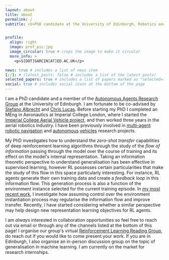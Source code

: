 ```yaml
---
layout: about
title: about
permalink: /
subtitle: <b>PhD candidate at the University of Edinburgh, Robotics and Autonomous systems CDT</b>


profile:
  align: right
  image: prof_pic.jpg
  image_circular: true # crops the image to make it circular
  more_info: >
    <p>S[DOT]GARCIN[AT]ED.AC.UK</p>

news: true # includes a list of news item
[//]: # (latest_posts: false # includes a list of the latest posts)
selected_papers: true # includes a list of papers marked as "selected={true}"
social: true # includes social icons at the bottom of the page
---
```


I am a PhD candidate and a member of the [Autonomous Agents Research Group](https://agents.inf.ed.ac.uk/) at the University of Edinburgh. I am fortunate to be co-advised by [Stefano Albrecht](https://agents.inf.ed.ac.uk/stefano-albrecht/) and [Chris Lucas](https://lucaslab-uoe.github.io/members/chris/). Before starting my PhD I completed an MEng in Aeronautics at Imperial College London, where I started the [Imperial College Aerial Vehicle project](https://icavproject.wordpress.com), and then worked three years in the aerial robotics industry. I have been previously involved in [multi-agent robotic navigation](https://ieeexplore.ieee.org/abstract/document/9143181) and [autonomous](https://github.com/uoe-agents/IGP2) [vehicles](https://ieeexplore.ieee.org/abstract/document/9636279) research projects.

My PhD investigates how to understand the _zero-shot transfer_ capabilities of deep reinforcement learning algorithms through the study of the _flow of information_ passing through the model over the course of training and its effect on the model's internal representation. Taking an information theoretic perspective to understand generalisation has been effective in supervised learning, however RL possesses certain particularities that make the study of this flow in this space particularly interesting. For instance, RL agents generate their own training data and create a _feedback loop_ in this information flow. This generation process is also a function of the environment instance selected for the current training episode. In [my most recent work](https://arxiv.org/abs/2402.03479), I investigate how assuming control over the environment instantiation process may regularise the information flow and improve transfer. Recently, I have started considering whether a similar perspective may help design new representation learning objectives for RL agents.

I am _always_ interested in collaboration opportunities so feel free to reach out via email or through any of the channels listed at the bottom of this page! I organise our group's virtual [Reinforcement Learning Reading Group](https://agents.inf.ed.ac.uk/reading-group/), do reach out if you would like to come present your work. If you are in Edinburgh, I also organise an in-person discussion group on the topic of generalisation in machine learning. I am currently on the market for research internships.

[//]: # (Finally, the non-stationarity of the training distribution and its interdependence with the learned model challenges the assumptions made in prior work regarding information flow and generalisation, and as such part of this project investigates how to extend existing results to the reinforcement learning setting.)

[//]: # (subtitle: <p style="color:var&#40;--global-theme-color&#41;;">PhD candidate at the University of Edinburgh, Robotics and Autonomous systems CDT</p>)

[//]: # (subtitle: **PhD candidate at the University of Edinburgh, Robotics and Autonomous systems CDT**)
[//]: # (Link to your social media connections, too. This theme is set up to use [Font Awesome icons]&#40;https://fontawesome.com/&#41; and [Academicons]&#40;https://jpswalsh.github.io/academicons/&#41;, like the ones below. Add your Facebook, Twitter, LinkedIn, Google Scholar, or just disable all of them.)